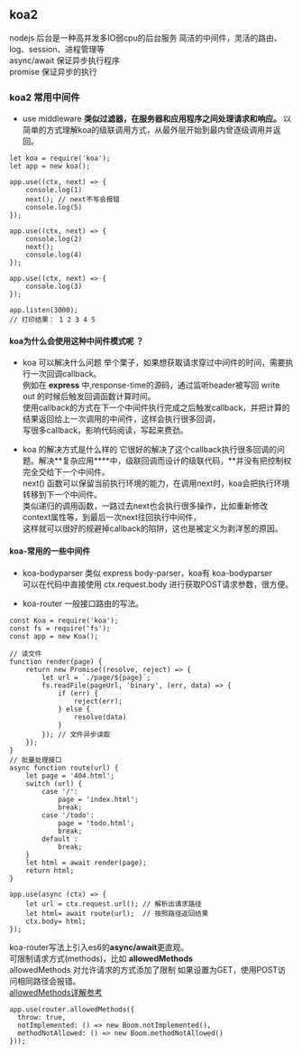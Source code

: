 ## koa2 
nodejs 后台是一种高并发多IO弱cpu的后台服务
简洁的中间件，灵活的路由、log、session、进程管理等 <br />
async/await 保证异步执行程序 <br />
promise 保证异步的执行

### koa2 常用中间件
- use middleware **类似过滤器，在服务器和应用程序之间处理请求和响应。** 
以简单的方式理解koa的级联调用方式，从最外层开始到最内曾逐级调用并返回。
```
let koa = require('koa');
let app = new koa();

app.use((ctx, next) => {
    console.log(1)
    next(); // next不写会报错
    console.log(5)
});

app.use((ctx, next) => {
    console.log(2)
    next();
    console.log(4)
});

app.use((ctx, next) => {
    console.log(3)
});

app.listen(3000);
// 打印结果： 1 2 3 4 5 
```

#### koa为什么会使用这种中间件模式呢 ？
- koa 可以解决什么问题
举个栗子，如果想获取请求穿过中间件的时间，需要执行一次回调callback。 <br />
例如在 **express** 中,response-time的源码，通过监听header被写回 write out 的时候后触发回调函数计算时间。 <br />
使用callback的方式在下一个中间件执行完成之后触发callback，并把计算的结果返回给上一次调用的中间件，这样会执行很多回调，<br />
写很多callback，影响代码阅读，写起来费劲。

- koa 的解决方式是什么样的
它很好的解决了这个callback执行很多回调的问题。解决**复杂应用****中，级联回调而设计的级联代码，**并没有把控制权完全交给下一个中间件。<br />
next() 函数可以保留当前执行环境的能力，在调用next时，koa会把执行环境转移到下一个中间件。<br />
类似递归的调用函数，一路过去next也会执行很多操作，比如重新修改context属性等，到最后一次next往回执行中间件，<br />
这样就可以很好的规避掉callback的陷阱，这也是被定义为剥洋葱的原因。

#### koa-常用的一些中间件

- koa-bodyparser
类似 express body-parser，koa有 koa-bodyparser <br />
可以在代码中直接使用 ctx.request.body 进行获取POST请求参数，很方便。<br />

- koa-router
一般接口路由的写法。 <br />
```
const Koa = require('koa');
const fs = require('fs');
const app = new Koa();

// 读文件
function render(page) {
    return new Promise((resolve, reject) => {
        let url = `./page/${page}`;
        fs.readFile(pageUrl, 'binary', (err, data) => {
            if (err) {
                reject(err);
            } else {
                resolve(data)
            }
        }); // 文件异步读取
    });
}
// 批量处理接口
async function route(url) {
    let page = '404.html';
    switch (url) {
        case '/':
            page = 'index.html';
            break;
        case '/todo':
            page = 'todo.html';
            break;
        default :
            break;
    }
    let html = await render(page);
    return html;
}

app.use(async (ctx) => {
    let url = ctx.request.url(); // 解析出请求路径
    let html= await route(url);  // 按照路径返回结果
    ctx.body= html;
});
```
koa-router写法上引入es6的**async/await**更直观。<br />
可限制请求方式(methods)，比如 **allowedMethods** <br />
allowedMethods 对允许请求的方式添加了限制 如果设置为GET，使用POST访问相同路径会报错。<br />
[allowedMethods详解参考](https://github.com/ZijianHe/koa-router/tree/master#module_koa-router--Router+allowedMethods "方法主要说明")
```
app.use(router.allowedMethods({
  throw: true,
  notImplemented: () => new Boom.notImplemented(),
  methodNotAllowed: () => new Boom.methodNotAllowed()
}));
```

